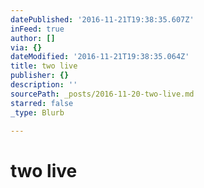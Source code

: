 ```yaml
---
datePublished: '2016-11-21T19:38:35.607Z'
inFeed: true
author: []
via: {}
dateModified: '2016-11-21T19:38:35.064Z'
title: two live
publisher: {}
description: ''
sourcePath: _posts/2016-11-20-two-live.md
starred: false
_type: Blurb

---
```

# two live